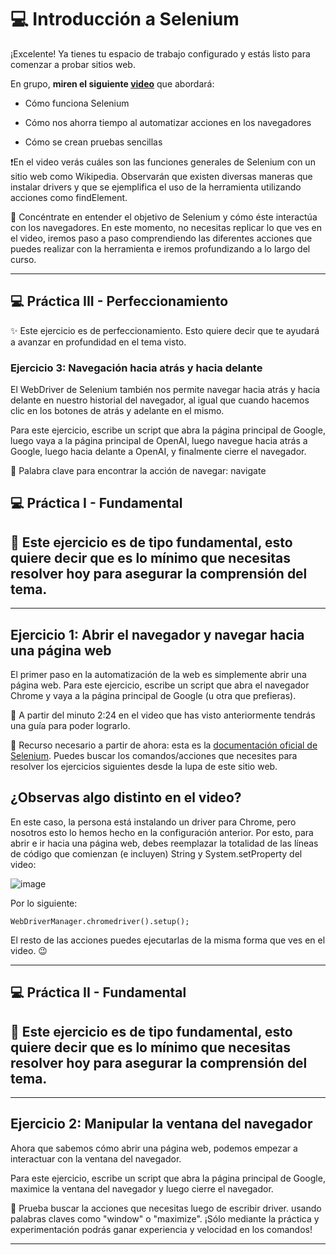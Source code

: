 # :computer: Introducción a Selenium

¡Excelente! Ya tienes tu espacio de trabajo configurado y estás listo para comenzar a probar sitios web.

En grupo, **miren el siguiente [video](https://youtu.be/eISATKwvlS0)** que abordará:

- Cómo funciona Selenium

- Cómo nos ahorra tiempo al automatizar acciones en los navegadores

- Cómo se crean pruebas sencillas

❗En el video verás cuáles son las funciones generales de Selenium con un sitio web como Wikipedia. Observarán que existen diversas maneras que instalar drivers y que se ejemplifica el uso de la herramienta utilizando acciones como findElement.

🧠 Concéntrate en entender el objetivo de Selenium y cómo éste interactúa con los navegadores. En este momento, no necesitas replicar lo que ves en el video, iremos paso a paso comprendiendo las diferentes acciones que puedes realizar con la herramienta e iremos profundizando a lo largo del curso.

---

## :computer: Práctica III - Perfeccionamiento

✨ Este ejercicio es de perfeccionamiento. Esto quiere decir que te ayudará a avanzar en profundidad en el tema visto.

### Ejercicio 3: Navegación hacia atrás y hacia delante

El WebDriver de Selenium también nos permite navegar hacia atrás y hacia delante en nuestro historial del navegador, al igual que cuando hacemos clic en los botones de atrás y adelante en el mismo.

Para este ejercicio, escribe un script que abra la página principal de Google, luego vaya a la página principal de OpenAI, luego navegue hacia atrás a Google, luego hacia delante a OpenAI, y finalmente cierre el navegador.

🔑 Palabra clave para encontrar la acción de navegar: navigate
## :computer: Práctica I - Fundamental


## 🎯 Este ejercicio es de tipo fundamental, esto quiere decir que es lo mínimo que necesitas resolver hoy para asegurar la comprensión del tema.

---

## Ejercicio 1: Abrir el navegador y navegar hacia una página web

El primer paso en la automatización de la web es simplemente abrir una página web. Para este ejercicio, escribe un script que abra el navegador Chrome y vaya a la página principal de Google (u otra que prefieras).

🔑 A partir del minuto 2:24 en el video que has visto anteriormente tendrás una guía para poder lograrlo.

🔑 Recurso necesario a partir de ahora: esta es la [documentación oficial de Selenium](https://www.selenium.dev/documentation/webdriver/getting_started/). Puedes buscar los comandos/acciones que necesites para resolver los ejercicios siguientes desde la lupa de este sitio web.

## ¿Observas algo distinto en el video?

En este caso, la persona está instalando un driver para Chrome, pero nosotros esto lo hemos hecho en la configuración anterior. Por esto, para abrir e ir hacia una página web, debes reemplazar la totalidad de las líneas de código que comienzan (e incluyen) String y System.setProperty del video:


![image](https://github.com/eugenia1984/QA/assets/72580574/40c7eb59-5f1a-4a8e-92bf-080d10e3a1e2)

Por lo siguiente:

```
WebDriverManager.chromedriver().setup();
```

El resto de las acciones puedes ejecutarlas de la misma forma que ves en el video. 😉

---

## :computer: Práctica II - Fundamental


## 🎯 Este ejercicio es de tipo fundamental, esto quiere decir que es lo mínimo que necesitas resolver hoy para asegurar la comprensión del tema.

---

## Ejercicio 2: Manipular la ventana del navegador

Ahora que sabemos cómo abrir una página web, podemos empezar a interactuar con la ventana del navegador.

Para este ejercicio, escribe un script que abra la página principal de Google, maximice la ventana del navegador y luego cierre el navegador.

🔑 Prueba buscar la acciones que necesitas luego de escribir driver. usando palabras claves como "window" o "maximize". ¡Sólo mediante la práctica y experimentación podrás ganar experiencia y velocidad en los comandos!

---
